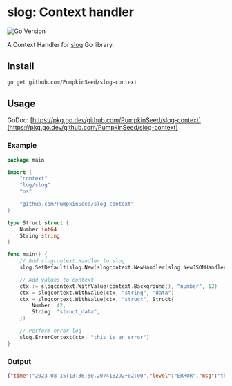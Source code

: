 # slog: Context handler

![Go Version](https://img.shields.io/badge/Go-%3E%3D%201.21-%23007d9c)

A Context Handler for [slog](https://pkg.go.dev/log/slog) Go library.

## Install

```sh
go get github.com/PumpkinSeed/slog-context
```

## Usage

GoDoc: [https://pkg.go.dev/github.com/PumpkinSeed/slog-context](https://pkg.go.dev/github.com/PumpkinSeed/slog-context)

### Example

```go
package main

import (
	"context"
	"log/slog"
	"os"

	"github.com/PumpkinSeed/slog-context"
)

type Struct struct {
	Number int64
	String string
}

func main() {
	// Add slogcontext.Handler to slog
	slog.SetDefault(slog.New(slogcontext.NewHandler(slog.NewJSONHandler(os.Stdout, nil))))

	// Add values to context
	ctx := slogcontext.WithValue(context.Background(), "number", 12)
	ctx = slogcontext.WithValue(ctx, "string", "data")
	ctx = slogcontext.WithValue(ctx, "struct", Struct{
		Number: 42,
		String: "struct_data",
	})

	// Perform error log
	slog.ErrorContext(ctx, "this is an error")
}
```

### Output

```json
{"time":"2023-08-15T13:36:50.207418292+02:00","level":"ERROR","msg":"this is an error","number":12,"string":"data","struct":{"Number":42,"String":"struct_data"}}
```